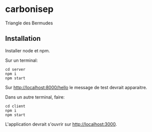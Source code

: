 # carbonisep

Triangle des Bermudes

## Installation

Installer node et npm.

Sur un terminal:

```
cd server
npm i
npm start
```

Sur <http://localhost:8000/hello> le message de test devrait apparaitre.

Dans un autre terminal, faire:

```
cd client
npm i
npm start
```

L'application devrait s'ouvrir sur <http://localhost:3000>.

